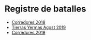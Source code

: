 # Registre de batalles

* [Corredores 2018](./corredores_2018_bretonia.md)
* [Tierras Yermas Agost 2019](./tierras_yermas_agost_2019.md)
* [Corredores 2019](./corredores_2018_bretonia.md)

